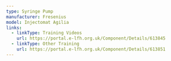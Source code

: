 ```yaml
---
type: Syringe Pump
manufacturer: Fresenius
model: Injectomat Agilia
links:
  - linkType: Training Videos
    url: https://portal.e-lfh.org.uk/Component/Details/613845
  - linkType: Other Training
    url: https://portal.e-lfh.org.uk/Component/Details/613851
---
```


